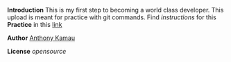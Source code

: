 **Introduction**
This is my first step to becoming a world class developer. This  upload 
is meant for practice with git commands.
Find _instructions_ for this **Practice** in this [link](https://gist.github.com/ann-mukundi/34088cea39d4b1acdf9cff54ad9658f0)

**Author**
[Anthony Kamau](https://web.facebook.com/colder.coder)

**License**
_opensource_
